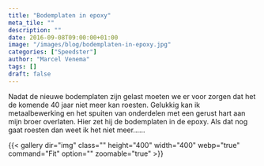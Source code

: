 ```yaml
---
title: "Bodemplaten in epoxy"
meta_tile: ""
description: ""
date: 2016-09-08T09:00:00+01:00
image: "/images/blog/bodemplaten-in-epoxy.jpg"
categories: ["Speedster"]
author: "Marcel Venema" 
tags: []
draft: false
---
```


Nadat de nieuwe bodemplaten zijn gelast moeten we er voor zorgen dat het de komende 40 jaar niet meer kan roesten. Gelukkig kan ik metaalbewerking en het spuiten van onderdelen met een gerust hart aan mijn broer overlaten. Hier zet hij de bodemplaten in de epoxy. Als dat nog gaat roesten dan weet ik het niet meer......

{{< gallery dir="img" class="" height="400" width="400" webp="true" command="Fit" option="" zoomable="true" >}}

&nbsp;
